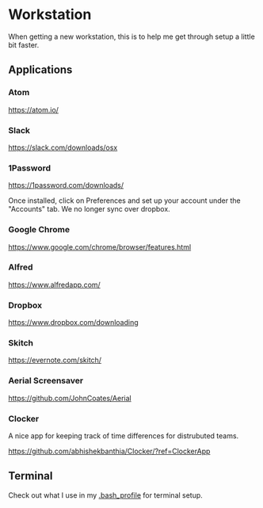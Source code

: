 # Workstation
When getting a new workstation, this is to help me get through setup a little
bit faster.

## Applications

### Atom

https://atom.io/

### Slack

https://slack.com/downloads/osx

### 1Password

https://1password.com/downloads/

Once installed, click on Preferences and set up your account under the
"Accounts" tab. We no longer sync over dropbox.

### Google Chrome

https://www.google.com/chrome/browser/features.html

### Alfred

https://www.alfredapp.com/

### Dropbox

https://www.dropbox.com/downloading

### Skitch

https://evernote.com/skitch/

### Aerial Screensaver

https://github.com/JohnCoates/Aerial

### Clocker

A nice app for keeping track of time differences for distrubuted teams.

https://github.com/abhishekbanthia/Clocker/?ref=ClockerApp

## Terminal

Check out what I use in my [.bash_profile](https://github.com/amajor/workstation/tree/master/bash-profile) for terminal setup.
